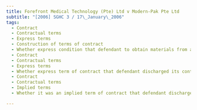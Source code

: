```yaml
---
title: Forefront Medical Technology (Pte) Ltd v Modern-Pak Pte Ltd 
subtitle: "[2006] SGHC 3 / 17\_January\_2006"
tags:
  - Contract
  - Contractual terms
  - Express terms
  - Construction of terms of contract
  - Whether express condition that defendant to obtain materials from a particular party
  - Contract
  - Contractual terms
  - Express terms
  - Whether express term of contract that defendant discharged its contractual obligations with regard to the suitability of material by provision of relevant certificates of analysis from a particular party
  - Contract
  - Contractual terms
  - Implied terms
  - Whether it was an implied term of contract that defendant discharged its contractual obligations with regard to suitability of material by provision of relevant certificates of analysis from a particular party

---
```


